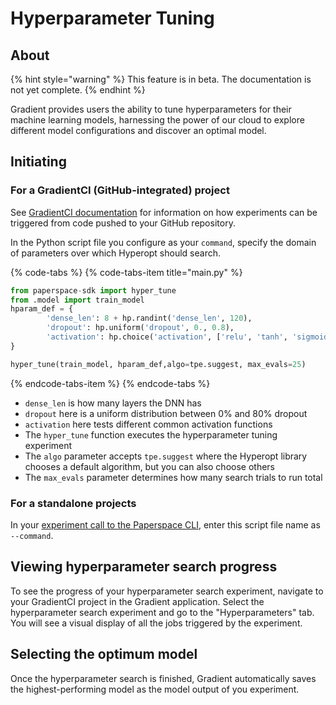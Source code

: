 # Hyperparameter Tuning

## About

{% hint style="warning" %}
This feature is in beta. The documentation is not yet complete.
{% endhint %}

Gradient provides users the ability to tune hyperparameters for their machine learning models, harnessing the power of our cloud to explore different model configurations and discover an optimal model.

## Initiating

### For a GradientCI \(GitHub-integrated\) project

See [GradientCI documentation](gradientci.md) for information on how experiments can be triggered from code pushed to your GitHub repository.

In the Python script file you configure as your `command`, specify the domain of parameters over which Hyperopt should search.

{% code-tabs %}
{% code-tabs-item title="main.py" %}
```python
from paperspace-sdk import hyper_tune
from .model import train_model
hparam_def = {
        'dense_len': 8 + hp.randint('dense_len', 120),
        'dropout': hp.uniform('dropout', 0., 0.8),
        'activation': hp.choice('activation', ['relu', 'tanh', 'sigmoid'])
}

hyper_tune(train_model, hparam_def,algo=tpe.suggest, max_evals=25)
```
{% endcode-tabs-item %}
{% endcode-tabs %}

* `dense_len` is how many layers the DNN has
* `dropout` here is a uniform distribution between 0% and 80% dropout
* `activation` here tests different common activation functions
* The `hyper_tune` function executes the hyperparameter tuning experiment
* The `algo` parameter accepts `tpe.suggest` where the Hyperopt library chooses a default algorithm, but you can also choose others
* The `max_evals` parameter determines how many search trials to run total

### For a standalone projects

In your [experiment call to the Paperspace CLI](../cli/run-experiments.md), enter this script file name as `--command`.

## Viewing hyperparameter search progress

To see the progress of your hyperparameter search experiment, navigate to your GradientCI project in the Gradient application. Select the hyperparameter search experiment and go to the "Hyperparameters" tab. You will see a visual display of all the jobs triggered by the experiment.

## Selecting the optimum model

Once the hyperparameter search is finished, Gradient automatically saves the highest-performing model as the model output of you experiment.

